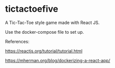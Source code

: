 # tictactoefive
 A Tic-Tac-Toe style game made with React JS.

Use the docker-compose file to set up.

References:

https://reactjs.org/tutorial/tutorial.html

https://mherman.org/blog/dockerizing-a-react-app/

